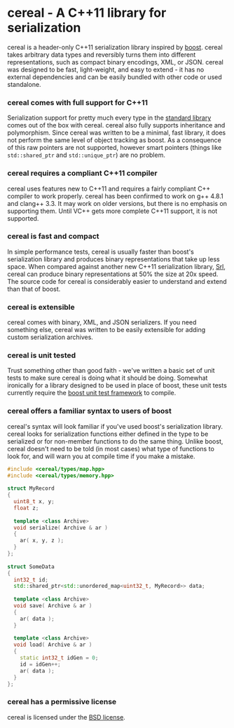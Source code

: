 cereal - A C++11 library for serialization
==========================================

cereal is a header-only C++11 serialization library inspired by [boost](http://www.boost.org/doc/libs/1_53_0/libs/serialization/doc/index.html).  cereal takes arbitrary data types and reversibly turns them into different representations, such as compact binary encodings, XML, or JSON.  cereal was designed to be fast, light-weight, and easy to extend - it has no external dependencies and can be easily bundled with other code or used standalone.

### cereal comes with full support for C++11

Serialization support for pretty much every type in the [standard library](http://en.cppreference.com/w/) comes out of the box with cereal.  cereal also fully supports inheritance and polymorphism.  Since cereal was written to be a minimal, fast library, it does not perform the same level of object tracking as boost.  As a consequence of this raw pointers are not supported, however smart pointers (things like `std::shared_ptr` and `std::unique_ptr`) are no problem.

### cereal requires a compliant C++11 compiler

cereal uses features new to C++11 and requires a fairly compliant C++ compiler to work properly.  cereal has been confirmed to work on g++ 4.8.1 and clang++ 3.3.  It may work on older versions, but there is no emphasis on supporting them.  Until VC++ gets more complete C++11 support, it is not supported.

### cereal is fast and compact

In simple performance tests, cereal is usually faster than boost's serialization library and produces binary representations that take up less space.  When compared against another new C++11 serialization library, [Srl](https://github.com/night-shift/Srl), cereal can produce binary representations at 50% the size at 20x speed.  The source code for cereal is considerably easier to understand and extend than that of boost.

### cereal is extensible

cereal comes with binary, XML, and JSON serializers.  If you need something else, cereal was written to be easily extensible for adding custom serialization archives.

### cereal is unit tested

Trust something other than good faith - we've written a basic set of unit tests to make sure cereal is doing what it should be doing.  Somewhat ironically for a library designed to be used in place of boost, these unit tests currently require the [boost unit test framework](http://www.boost.org/doc/libs/1_53_0/libs/test/doc/html/utf.html) to compile.

### cereal offers a familiar syntax to users of boost

cereal's syntax will look familiar if you've used boost's serialization library.  cereal looks for serialization functions either defined in the type to be serialized or for non-member functions to do the same thing.  Unlike boost, cereal doesn't need to be told (in most cases) what type of functions to look for, and will warn you at compile time if you make a mistake.

```cpp
#include <cereal/types/map.hpp>
#include <cereal/types/memory.hpp>
    
struct MyRecord
{
  uint8_t x, y;
  float z;
  
  template <class Archive>
  void serialize( Archive & ar )
  {
    ar( x, y, z );
  }
};
    
struct SomeData
{
  int32_t id;
  std::shared_ptr<std::unordered_map<uint32_t, MyRecord>> data;
  
  template <class Archive>
  void save( Archive & ar )
  {
    ar( data );
  }
      
  template <class Archive>
  void load( Archive & ar )
  {
    static int32_t idGen = 0;
    id = idGen++;
    ar( data );
  }
};
```    

### cereal has a permissive license

cereal is licensed under the [BSD license](http://opensource.org/licenses/BSD-3-Clause).


